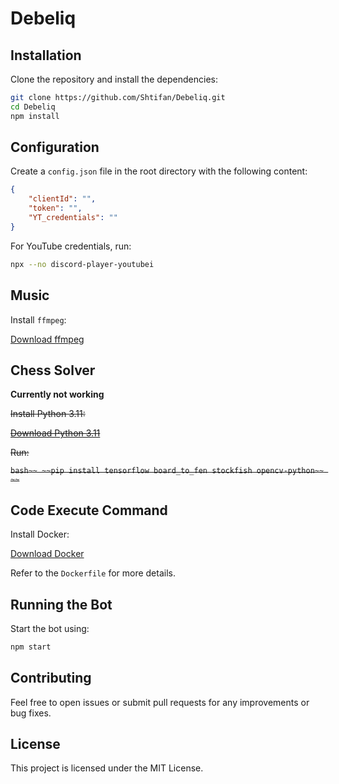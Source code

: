 # Debeliq

## Installation

Clone the repository and install the dependencies:

```bash
git clone https://github.com/Shtifan/Debeliq.git
cd Debeliq
npm install
```

## Configuration

Create a `config.json` file in the root directory with the following content:

```json
{
    "clientId": "",
    "token": "",
    "YT_credentials": ""
}
```

For YouTube credentials, run:

```bash
npx --no discord-player-youtubei
```

## Music

Install `ffmpeg`:

[Download ffmpeg](https://www.gyan.dev/ffmpeg/builds/)

## Chess Solver

**Currently not working**

~~Install Python 3.11:~~

~~[Download Python 3.11](https://www.python.org/downloads/)~~

~~Run:~~

~~```bash~~
~~pip install tensorflow board_to_fen stockfish opencv-python~~
~~```~~

## Code Execute Command

Install Docker:

[Download Docker](https://www.docker.com/products/docker-desktop/)

Refer to the `Dockerfile` for more details.

## Running the Bot

Start the bot using:

```bash
npm start
```

## Contributing

Feel free to open issues or submit pull requests for any improvements or bug fixes.

## License

This project is licensed under the MIT License.
